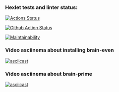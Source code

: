 ### Hexlet tests and linter status:
[![Actions Status](https://github.com/kazanmarat/python-project-lvl1/workflows/hexlet-check/badge.svg)](https://github.com/kazanmarat/python-project-lvl1/actions)

[![Github Action Status](https://github.com/kazanmarat/python-project-lvl1/workflows/makelint/badge.svg)](https://github.com/kazanmarat/python-project-lvl1/actions)

[![Maintainability](https://api.codeclimate.com/v1/badges/a5551f40b263ba2c3764/maintainability)](https://codeclimate.com/github/ooade/kazanmarat/python-project-lvl1/maintainability)

### Video asciinema about installing brain-even
[![asciicast](https://asciinema.org/a/TaUCjR9spC5strNBM7ezZyPOb.svg)](https://asciinema.org/a/TaUCjR9spC5strNBM7ezZyPOb)


### Video asciinema about brain-prime
[![asciicast](https://asciinema.org/a/nysOJlnwkrKyT2MiFzDa74PJQ.svg)](https://asciinema.org/a/nysOJlnwkrKyT2MiFzDa74PJQ)